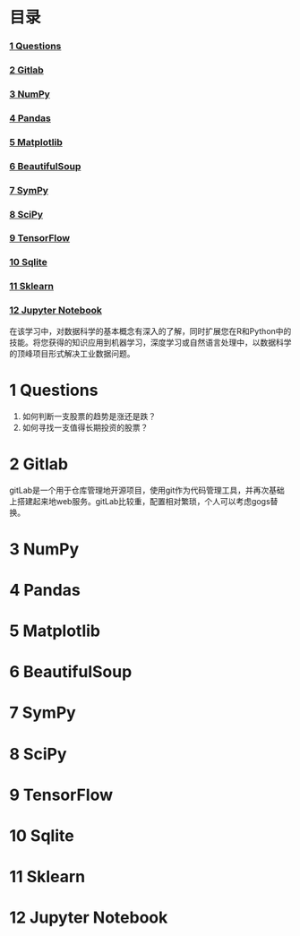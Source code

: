 # 目录

<h3><a href="#title1">1 Questions</a> </h3>
<h3><a href="#title2">2 Gitlab</a> </h3>
		<h4><ul><a href="#title2.1"></a> </h4>
<h3><a href="#title3">3 NumPy</a> </h3>
<h3><a href="#title4">4 Pandas</a> </h3>
<h3><a href="#title5">5 Matplotlib</a> </h3>
<h3><a href="#title6">6 BeautifulSoup</a> </h3>
<h3><a href="#title7">7 SymPy</a> </h3>
<h3><a href="#title8">8 SciPy</a> </h3>
<h3><a href="#title9">9 TensorFlow</a> </h3>
<h3><a href="#title10">10 Sqlite</a> </h3>
<h3><a href="#title11">11 Sklearn</a> </h3>
<h3><a href="#title12">12 Jupyter Notebook</a> </h3>


<div style="page-break-after:always"></div>

在该学习中，对数据科学的基本概念有深入的了解，同时扩展您在R和Python中的技能。将您获得的知识应用到机器学习，深度学习或自然语言处理中，以数据科学的顶峰项目形式解决工业数据问题。

  <h1 id="title1">1 Questions</h1>  
  
  1. 如何判断一支股票的趋势是涨还是跌？
  2. 如何寻找一支值得长期投资的股票？
 
  
   <h1 id="title2">2 Gitlab</h1>  
gitLab是一个用于仓库管理地开源项目，使用git作为代码管理工具，并再次基础上搭建起来地web服务。gitLab比较重，配置相对繁琐，个人可以考虑gogs替换。
<h1 id="title3">3 NumPy</h1>  
<h1 id="title4">4 Pandas</h1>  
<h1 id="title5">5 Matplotlib</h1>  
<h1 id="title6">6 BeautifulSoup</h1>  
<h1 id="title7">7 SymPy</h1>  
<h1 id="title8">8 SciPy</h1>  
<h1 id="title9">9 TensorFlow</h1>  
<h1 id="title10">10 Sqlite</h1>  
<h1 id="title11">11 Sklearn</h1>  
<h1 id="title12">12 Jupyter Notebook</h1>  

<!--stackedit_data:
eyJoaXN0b3J5IjpbLTEyNTk1ODQzNCwxMDM4NDExMzYzXX0=
-->